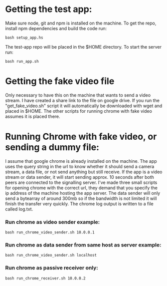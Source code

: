 # Getting the test app:
Make sure node, git and npm is installed on the machine.
To get the repo, install npm dependencies and build the code run:

    bash setup_app.hs

The test-app repo will be placed in the $HOME directory.
To start the server run:

    bash run_app.sh

# Getting the fake video file
Only necessary to have this on the machine that wants to send a video stream. 
I have created a share link to the file on google drive. If you run the "get\_fake\_video.sh" script it will automatically be downloaded with wget and placed in $HOME. The other scripts for running chrome with fake video assumes it is placed there.

# Running Chrome with fake video, or sending a dummy file:
I assume that google chrome is already installed on the machine.
The app uses the query string in the url to know whether it should send a camera stream, a data file, or not send anything but still receive.
If the app is a video stream or data sender, it will start sending approx. 10 seconds after both peers are connected to the signalling server.
I've made three small scripts for opening chrome with the correct url, they demand that you specify the ip address of the machine hosting the app server.
The data sender will only send a bytearray of around 300mb so if the bandwidth is not limited it will finish the transfer very quickly.
The chrome log output is written to a file called log.txt.

### Run chrome as video sender example:
    bash run_chrome_video_sender.sh 10.0.0.1 

### Run chrome as data sender from same host as server example:
    bash run_chrome_video_sender.sh localhost

### Run chrome as passive receiver only:
    bash run_chrome_receiver.sh 10.0.0.2
